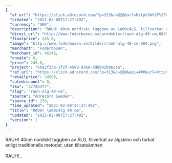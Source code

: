 ```yaml
---
{
  "af_url": "https://click.adrecord.com/?p=313&c=@@@&url=http%3A%2F%2Fwww.foderboxen.se%2Fprodukter%2Frauh-alg-40-cm%2C684",
  "created": "2021-02-08T17:27:49Z",
  "currency": "SEK",
  "description": "RAUH! 40cm nordiskt tuggben av \u00c4LG, tillverkat av \u00e4lgskinn och torkat enligt traditionella metoder, utan tillsats\u00e4mnen\nRAUH!..",
  "direct_url": "http://www.foderboxen.se/produkter/rauh-alg-40-cm,684",
  "finalprice": 245.0,
  "image": "http://www.foderboxen.se/bilder/rauh-alg-40-cm-684.png",
  "merchant": "Foderboxen",
  "merchant_id": 46146,
  "onsale": 0,
  "price": 245.0,
  "project": "6be1f25b-1f2f-4509-93e9-dd8b42b96c1a",
  "ref_url": "https://click.adrecord.com/?p=313&c=@@@&epi=###&url=http%3A%2F%2Fwww.foderboxen.se%2Fprodukter%2Frauh-alg-40-cm%2C684",
  "retailprice": 24500,
  "salediscount": 0,
  "sku": "3774b4f7",
  "slug": "rauh-alg-40-cm",
  "source": "Adrecord Sweden",
  "source_id": 270,
  "time_updated": "2021-02-08T17:27:49Z",
  "title": "RAUH! \u00c4lg 40 cm",
  "updated": "2021-02-08T17:27:49Z",
  "version": 1
}
---
```


<p> RAUH! 40cm nordiskt tuggben av ÄLG, tillverkat av älgskinn och torkat enligt traditionella metoder, utan tillsatsämnen<br><br>RAUH!..</p>
